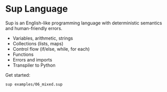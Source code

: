 Sup Language
============

Sup is an English-like programming language with deterministic semantics and human-friendly errors.

- Variables, arithmetic, strings
- Collections (lists, maps)
- Control flow (if/else, while, for each)
- Functions
- Errors and imports
- Transpiler to Python

Get started:
```
sup examples/06_mixed.sup
```

